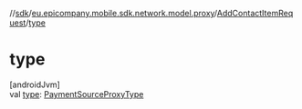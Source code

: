 //[sdk](../../../index.md)/[eu.epicompany.mobile.sdk.network.model.proxy](../index.md)/[AddContactItemRequest](index.md)/[type](type.md)

# type

[androidJvm]\
val [type](type.md): [PaymentSourceProxyType](../../eu.epicompany.mobile.sdk.domain.model.proxy/-payment-source-proxy-type/index.md)
